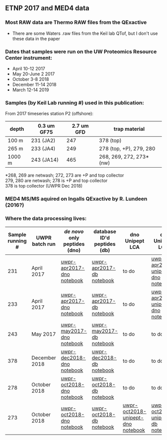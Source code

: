 ## ETNP 2017 and MED4 data

### Most RAW data are Thermo RAW files from the QExactive

- There are some Waters .raw files from the Keil lab QTof, but I don't use these data in the paper

### Dates that samples were run on the UW Proteomics Resource Center instrument:

- April 10-12 2017
- May 20-June 2 2017
- October 3-8 2018
- December 11-14 2018
- March 12-14 2019

### Samples (by Keil Lab running #) used in this publication:

From 2017 timeseries station P2 (offshore):

|depth |0.3 um GF75 |2.7 um GFD| trap material            |
|------|------------|----------|--------------------------|
|100 m |231 (JA2)   |247       |378 (top)                 |
|265 m |233 (JA4)   |249       |278 (top, +P), 279, 280   |
|1000 m|243 (JA14)  |465       |268, 269, 272, 273* (nw)  |

*268, 269 are netwash; 272, 273 are +P and top collector\
279, 280 are netwash; 278 is +P and top collector\
378 is top collector (UWPR Dec 2018)

### MED4 MS/MS aquired on Ingalls QExactive by R. Lundeen (2016?)

### Where the data processing lives:

|Sample running # | UWPR batch run | _de novo_ only peptides (dno) | database ID'd peptides (db) | dno Unipept LCA | db Unipept LCA |
|-----------------|----------------|-------------------------------|-----------------------------|-----------------|----------------|
| 231             | April 2017     | [uwpr-apr2017-dno notebook](https://github.com/MeganEDuffy/2017-etnp/blob/master/notebooks/uwpr-apr2017-dno.ipynb)     | [uwpr-apr2017-db notebook](https://github.com/MeganEDuffy/2017-etnp/blob/master/notebooks/uwpr-apr2017-db.ipynb) | to do | [uwpr-apr2017-unipept-dno notebook](https://github.com/MeganEDuffy/2017-etnp/blob/master/notebooks/uwpr-apr2017-unipept-dno.ipynb) |
|233              | April 2017    | [uwpr-apr2017-dno notebook](https://github.com/MeganEDuffy/2017-etnp/blob/master/notebooks/uwpr-apr2017-dno.ipynb) | [uwpr-apr2017-db notebook](https://github.com/MeganEDuffy/2017-etnp/blob/master/notebooks/uwpr-apr2017-db.ipynb) | to do | [uwpr-apr2017-unipept-dno notebook](https://github.com/MeganEDuffy/2017-etnp/blob/master/notebooks/uwpr-apr2017-unipept-dno.ipynb) |
| 243             | May 2017      | [uwpr-may2017-dno notebook](https://github.com/MeganEDuffy/2017-etnp/blob/master/notebooks/uwpr-may2017-dno.ipynb) | [uwpr-may2017-db notebook](https://github.com/MeganEDuffy/2017-etnp/blob/master/notebooks/uwpr-may2017-db.ipynb) | to do | to do |
| 378             | December 2018 | [uwpr-dec2018-dno notebook](https://github.com/MeganEDuffy/2017-etnp/blob/master/notebooks/uwpr-dec2018-dno.ipynb) | [uwpr-dec2018-db notebook](https://github.com/MeganEDuffy/2017-etnp/blob/master/notebooks/uwpr-dec2018-db.ipynb) | to do | to do |
| 278             | October 2018  | [uwpr-oct2018-dno notebook](https://github.com/MeganEDuffy/2017-etnp/blob/master/notebooks/uwpr-oct2018-dno.ipynb) | [uwpr-oct2018-db notebook](https://github.com/MeganEDuffy/2017-etnp/blob/master/notebooks/uwpr-oct2018-db.ipynb) | to do | to do |
| 273             | October 2018  | [uwpr-oct2018-dno notebook](https://github.com/MeganEDuffy/2017-etnp/blob/master/notebooks/uwpr-oct2018-dno.ipynb) | [uwpr-oct2018-db notebook](https://github.com/MeganEDuffy/2017-etnp/blob/master/notebooks/uwpr-oct2018-db.ipynb) | [uwpr-oct2018-unipept-dno notebook](https://github.com/MeganEDuffy/2017-etnp/blob/master/notebooks/uwpr-oct2018-unipept-dno.ipynb) | [uwpr-oct2018-unipept-db notebook](https://github.com/MeganEDuffy/2017-etnp/blob/master/notebooks/uwpr-oct2018-unipept-db.ipynb) |

